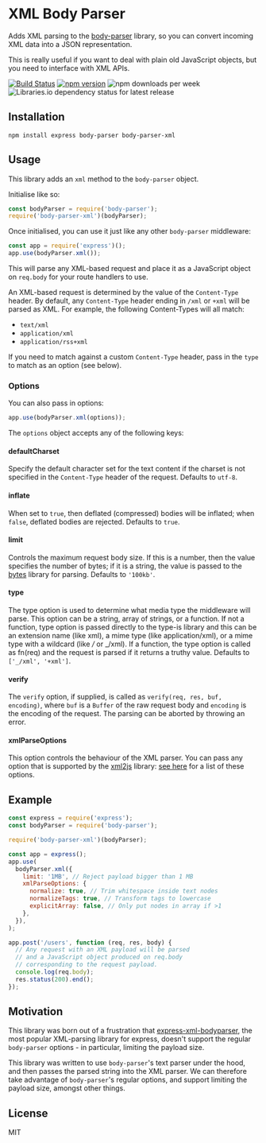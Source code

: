 # XML Body Parser

Adds XML parsing to the [body-parser](https://github.com/expressjs/body-parser) library, so you can convert incoming XML data into a JSON representation.

This is really useful if you want to deal with plain old JavaScript objects, but you need to interface with XML APIs.

[![Build Status](https://github.com/fiznool/body-parser-xml/workflows/Node.js%20CI/badge.svg)](https://github.com/fiznool/body-parser-xml/workflows/Node.js%20CI/badge.svg)
[![npm version](https://img.shields.io/npm/v/body-parser-xml)](https://npmjs.com/package/body-parser-xml)
![npm downloads per week](https://img.shields.io/npm/dm/body-parser-xml)
![Libraries.io dependency status for latest release](https://img.shields.io/librariesio/release/npm/body-parser-xml)

## Installation

```
npm install express body-parser body-parser-xml
```

## Usage

This library adds an `xml` method to the `body-parser` object.

Initialise like so:

```js
const bodyParser = require('body-parser');
require('body-parser-xml')(bodyParser);
```

Once initialised, you can use it just like any other `body-parser` middleware:

```js
const app = require('express')();
app.use(bodyParser.xml());
```

This will parse any XML-based request and place it as a JavaScript object on `req.body` for your route handlers to use.

An XML-based request is determined by the value of the `Content-Type` header. By default, any `Content-Type` header ending in `/xml` or `+xml` will be parsed as XML. For example, the following Content-Types will all match:

- `text/xml`
- `application/xml`
- `application/rss+xml`

If you need to match against a custom `Content-Type` header, pass in the `type` to match as an option (see below).

### Options

You can also pass in options:

```js
app.use(bodyParser.xml(options));
```

The `options` object accepts any of the following keys:

#### defaultCharset

Specify the default character set for the text content if the charset is not specified in the `Content-Type` header of the request. Defaults to `utf-8`.

#### inflate

When set to `true`, then deflated (compressed) bodies will be inflated; when `false`, deflated bodies are rejected. Defaults to `true`.

#### limit

Controls the maximum request body size. If this is a number, then the value specifies the number of bytes; if it is a string, the value is passed to the [bytes](https://www.npmjs.com/package/bytes) library for parsing. Defaults to `'100kb'`.

#### type

The type option is used to determine what media type the middleware will parse. This option can be a string, array of strings, or a function. If not a function, type option is passed directly to the type-is library and this can be an extension name (like xml), a mime type (like application/xml), or a mime type with a wildcard (like _/_ or _/xml). If a function, the type option is called as fn(req) and the request is parsed if it returns a truthy value. Defaults to `['_/xml', '+xml']`.

#### verify

The `verify` option, if supplied, is called as `verify(req, res, buf, encoding)`, where `buf` is a `Buffer` of the raw request body and `encoding` is the encoding of the request. The parsing can be aborted by throwing an error.

#### xmlParseOptions

This option controls the behaviour of the XML parser. You can pass any option that is supported by the [xml2js](https://github.com/Leonidas-from-XIV/node-xml2js) library: [see here](https://github.com/Leonidas-from-XIV/node-xml2js#options) for a list of these options.

## Example

```js
const express = require('express');
const bodyParser = require('body-parser');

require('body-parser-xml')(bodyParser);

const app = express();
app.use(
  bodyParser.xml({
    limit: '1MB', // Reject payload bigger than 1 MB
    xmlParseOptions: {
      normalize: true, // Trim whitespace inside text nodes
      normalizeTags: true, // Transform tags to lowercase
      explicitArray: false, // Only put nodes in array if >1
    },
  }),
);

app.post('/users', function (req, res, body) {
  // Any request with an XML payload will be parsed
  // and a JavaScript object produced on req.body
  // corresponding to the request payload.
  console.log(req.body);
  res.status(200).end();
});
```

## Motivation

This library was born out of a frustration that [express-xml-bodyparser](https://github.com/macedigital/express-xml-bodyparser), the most popular XML-parsing library for express, doesn't support the regular `body-parser` options - in particular, limiting the payload size.

This library was written to use `body-parser`'s text parser under the hood, and then passes the parsed string into the XML parser. We can therefore take advantage of `body-parser`'s regular options, and support limiting the payload size, amongst other things.

## License

MIT
